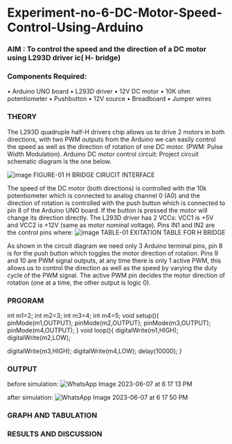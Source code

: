 # Experiment-no-6-DC-Motor-Speed-Control-Using-Arduino
### AIM : To control the speed and the direction of a DC motor using L293D driver ic( H- bridge)

### Components Required:
•	Arduino UNO board
•	L293D driver
•	12V DC motor
•	10K ohm potentiometer
•	Pushbutton
•	12V source
•	Breadboard
•	Jumper wires
### THEORY 
The L293D quadruple half-H drivers chip allows us to drive 2 motors in both directions, with two PWM outputs from the Arduino we can easily control the speed as well as the direction of rotation of one DC motor. (PWM: Pulse Width Modulation).
Arduino DC motor control circuit:
Project circuit schematic diagram is the one below.

![image](https://user-images.githubusercontent.com/36288975/167763051-b230c183-afc5-46f2-ba95-0f95e10dd6c9.png)
FIGURE-01 H BRIDGE CIRUCIT INTERFACE 
 
The speed of the DC motor (both directions) is controlled with the 10k potentiometer which is connected to analog channel 0 (A0) and the direction of rotation is controlled with the push button which is connected to pin 8 of the Arduino UNO board. If the button is pressed the motor will change its direction directly.
The L293D driver has 2 VCCs: VCC1 is +5V and VCC2 is +12V (same as motor nominal voltage). Pins IN1 and IN2 are the control pins where:
![image](https://user-images.githubusercontent.com/36288975/167763120-1421c2c5-8381-49eb-b376-03f6e1113b7a.png)
TABLE-01 EXITATION TABLE FOR H BRIDGE 

As shown in the circuit diagram we need only 3 Arduino terminal pins, pin 8 is for the push button which toggles the motor direction of rotation. Pins 9 and 10 are PWM signal outputs, at any time there is only 1 active PWM, this allows us to control the direction as well as the speed by varying the duty cycle of the PWM signal. The active PWM pin decides the motor direction of rotation (one at a time, the other output is logic 0).

### PRGORAM 
int m1=2;
int m2=3;
int m3=4;
int m4=5;
void setup(){
  pinMode(m1,OUTPUT);
  pinMode(m2,OUTPUT);
  pinMode(m3,OUTPUT);
  pinMode(m4,OUTPUT);
}
void loop(){
  digitalWrite(m1,HIGH);
  digitalWrite(m2,LOW);
  
  digitalWrite(m3,HIGH);
  digitalWrite(m4,LOW);
  delay(10000);
}
### OUTPUT
before simulation: 
![WhatsApp Image 2023-06-07 at 6 17 13 PM](https://github.com/Saravanan123456789/Experiment-no-7-DC-Motor-Speed-Control-Using-Arduino/assets/127467412/d5ab7635-2889-475f-b4eb-61d2e76a47bb)

after simulation:
![WhatsApp Image 2023-06-07 at 6 17 50 PM](https://github.com/Saravanan123456789/Experiment-no-7-DC-Motor-Speed-Control-Using-Arduino/assets/127467412/2363f995-bde2-4105-92b3-265f6152d45c)

### GRAPH AND TABULATION 




### RESULTS AND DISCUSSION 

